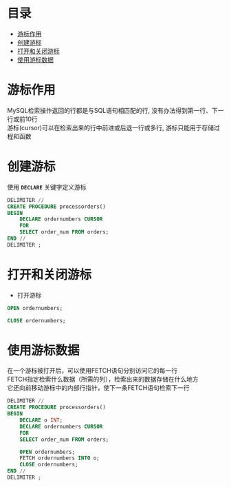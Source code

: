 # 目录
- [游标作用](#游标作用)
- [创建游标](#创建游标)
- [打开和关闭游标](#打开和关闭游标)
- [使用游标数据](#使用游标数据)



<!-- = = = = = = = = = = = = = = = = = = = = = = = = = = = = = = = = = = = = = = = = = = = = = = = = = = = = = = = = = = = = -->
<!-- = = = = = = = = = = = = = = = = = = = = = = = = = = = = = = = = = = = = = = = = = = = = = = = = = = = = = = = = = = = = -->



# 游标作用
MySQL检索操作返回的行都是与SQL语句相匹配的行, 没有办法得到第一行、下一行或前10行  
游标(cursor)可以在检索出来的行中前进或后退一行或多行, 游标只能用于存储过程和函数  



<!-- = = = = = = = = = = = = = = = = = = = = = = = = = = = = = = = = = = = = = = = = = = = = = = = = = = = = = = = = = = = = -->
<!-- = = = = = = = = = = = = = = = = = = = = = = = = = = = = = = = = = = = = = = = = = = = = = = = = = = = = = = = = = = = = -->



# 创建游标
使用 **`DECLARE`** 关键字定义游标  
```sql
DELIMITER //
CREATE PROCEDURE processorders()
BEGIN
	DECLARE ordernumbers CURSOR
    FOR
    SELECT order_num FROM orders;
END //
DELIMITER ;
```



<!-- = = = = = = = = = = = = = = = = = = = = = = = = = = = = = = = = = = = = = = = = = = = = = = = = = = = = = = = = = = = = -->
<!-- = = = = = = = = = = = = = = = = = = = = = = = = = = = = = = = = = = = = = = = = = = = = = = = = = = = = = = = = = = = = -->



# 打开和关闭游标
* 打开游标  
```sql
OPEN ordernumbers;
```
```sql
CLOSE ordernumbers;
```



<!-- = = = = = = = = = = = = = = = = = = = = = = = = = = = = = = = = = = = = = = = = = = = = = = = = = = = = = = = = = = = = -->
<!-- = = = = = = = = = = = = = = = = = = = = = = = = = = = = = = = = = = = = = = = = = = = = = = = = = = = = = = = = = = = = -->



# 使用游标数据
在一个游标被打开后，可以使用FETCH语句分别访问它的每一行  
FETCH指定检索什么数据（所需的列），检索出来的数据存储在什么地方  
它还向前移动游标中的内部行指针，使下一条FETCH语句检索下一行  
```sql
DELIMITER //
CREATE PROCEDURE processorders()
BEGIN
    DECLARE o INT;
	DECLARE ordernumbers CURSOR
    FOR
    SELECT order_num FROM orders;

    OPEN ordernumbers;
    FETCH ordernumbers INTO o;
    CLOSE ordernumbers;
END //
DELIMITER ;
```
